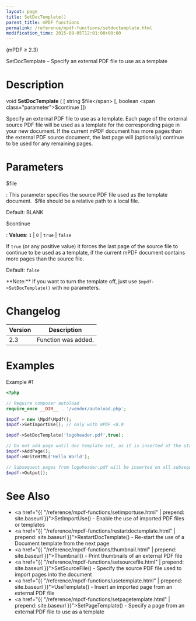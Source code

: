```yaml
---
layout: page
title: SetDocTemplate()
parent_title: mPDF functions
permalink: /reference/mpdf-functions/setdoctemplate.html
modification_time: 2015-08-05T12:01:00+00:00
---
```


(mPDF &ge; 2.3)

SetDocTemplate – Specify an external PDF file to use as a template

# Description

void **SetDocTemplate** (
[ string <span class="parameter">$file</span>
[, boolean <span class="parameter">$continue</span>
]])

Specify an external PDF file to use as a template. Each page of the external source PDF file will be used as a template
for the corresponding page in your new document. If the current mPDF document has more pages than the external PDF
source document, the last page will (optionally) continue to be used for any remaining pages.

# Parameters

<span class="parameter">$file</span>

: This parameter specifies the source PDF file used as the template document.  <span class="parameter">$file</span>
  should be a relative path to a local file.

  Default: <span class="smallblock">BLANK</span>

<span class="parameter">$continue</span>

: **Values**: `1` \| `0` \| `true` \| `false`

  If `true` (or any positive value) it forces the last page of the source file to
  continue to be used as a template, if the current mPDF document contains more pages than the source file.

  Default: `false`

  <div class="alert alert-info" role="alert" markdown="1">
    **Note:** If you want to turn the template off, just use
    <code>$mpdf->SetDocTemplate()</code> with no parameters.
  </div>

# Changelog

<table class="table">
<thead>
<tr>
  <th>Version</th>
  <th>Description</th>
</tr>
</thead>
<tbody>
<tr>
  <td>2.3</td>
  <td>Function was added.</td>
</tr>
</tbody>
</table>

# Examples

Example #1

```php
<?php

// Require composer autoload
require_once __DIR__ . '/vendor/autoload.php';

$mpdf = new \Mpdf\Mpdf();
$mpdf->SetImportUse(); // only with mPDF <8.0

$mpdf->SetDocTemplate('logoheader.pdf',true);

// Do not add page until doc template set, as it is inserted at the start of each page
$mpdf->AddPage();
$mpdf->WriteHTML('Hello World');

// Subsequent pages from logoheader.pdf will be inserted on all subsequent pages
$mpdf->Output();

```

# See Also


 * <a href="{{ "/reference/mpdf-functions/setimportuse.html" | prepend: site.baseurl }}">SetImportUse()</a> - Enable the use of imported PDF files or templates
 * <a href="{{ "/reference/mpdf-functions/restartdoctemplate.html" | prepend: site.baseurl }}">RestartDocTemplate()</a> - Re-start the use of a Document template from the next page
 * <a href="{{ "/reference/mpdf-functions/thumbnail.html" | prepend: site.baseurl }}">Thumbnail()</a> - Print thumbnails of an external PDF file
 * <a href="{{ "/reference/mpdf-functions/setsourcefile.html" | prepend: site.baseurl }}">SetSourceFile()</a> - Specify the source PDF file used to import pages into the document
 * <a href="{{ "/reference/mpdf-functions/usetemplate.html" | prepend: site.baseurl }}">UseTemplate()</a> - Insert an imported page from an external PDF file
 * <a href="{{ "/reference/mpdf-functions/setpagetemplate.html" | prepend: site.baseurl }}">SetPageTemplate()</a> - Specify a page from an external PDF file to use as a template
